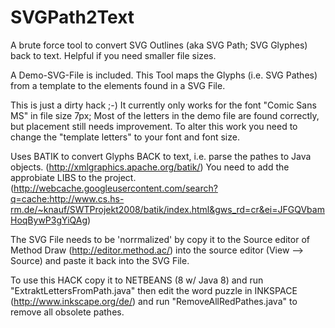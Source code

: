 SVGPath2Text
============

A brute force tool to convert SVG Outlines (aka SVG Path; SVG Glyphes) back to text. Helpful if you need smaller file sizes.

A Demo-SVG-File is included. This Tool maps the Glyphs (i.e. SVG Pathes) from a template to the elements found in a SVG File. 

This is just a dirty hack ;-) It currently only works for the font  "Comic Sans MS" in file size 7px; Most of the letters in the demo file are found correctly, but placement still needs improvement. To alter this work you need to change the "template letters" to your font and font size.

Uses BATIK to convert Glyphs BACK to text, i.e. parse the pathes to Java objects. (http://xmlgraphics.apache.org/batik/) You need to add the approbiate LIBS to the project. (http://webcache.googleusercontent.com/search?q=cache:http://www.cs.hs-rm.de/~knauf/SWTProjekt2008/batik/index.html&gws_rd=cr&ei=JFGQVbamHoqBywP3gYiQAg)

The SVG File needs to be 'norrmalized' by copy it to the Source editor of Method Draw (http://editor.method.ac/) into the source editor (View --> Source) and paste it back into the SVG File.

To use this HACK copy it to NETBEANS (8 w/ Java 8) and run "ExtraktLettersFromPath.java" then edit the word puzzle in INKSPACE (http://www.inkscape.org/de/) and run "RemoveAllRedPathes.java" to remove all obsolete pathes.
